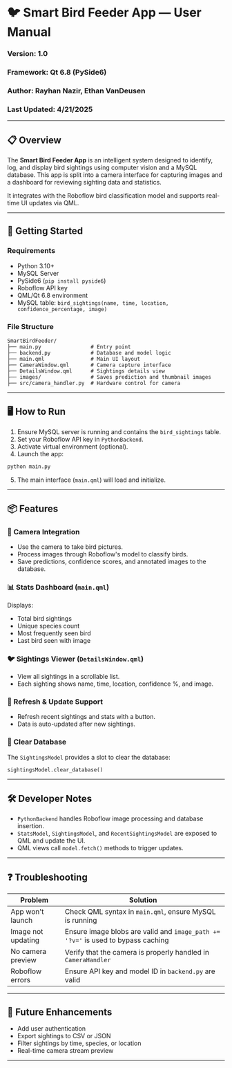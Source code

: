 
# 🐦 Smart Bird Feeder App — User Manual

### Version: 1.0  
### Framework: Qt 6.8 (PySide6)  
### Author: Rayhan Nazir, Ethan VanDeusen  
### Last Updated: 4/21/2025

---

## 📋 Overview

The **Smart Bird Feeder App** is an intelligent system designed to identify, log, and display bird sightings using computer vision and a MySQL database. This app is split into a camera interface for capturing images and a dashboard for reviewing sighting data and statistics.

It integrates with the Roboflow bird classification model and supports real-time UI updates via QML.

---

## 🚀 Getting Started

### Requirements

- Python 3.10+  
- MySQL Server  
- PySide6 (`pip install pyside6`)  
- Roboflow API key  
- QML/Qt 6.8 environment  
- MySQL table: `bird_sightings(name, time, location, confidence_percentage, image)`

### File Structure

```
SmartBirdFeeder/
├── main.py                # Entry point
├── backend.py             # Database and model logic
├── main.qml               # Main UI layout
├── CameraWindow.qml       # Camera capture interface
├── DetailsWindow.qml      # Sightings details view
├── images/                # Saves prediction and thumbnail images
├── src/camera_handler.py  # Hardware control for camera
```

---

## 🖥️ How to Run

1. Ensure MySQL server is running and contains the `bird_sightings` table.
2. Set your Roboflow API key in `PythonBackend`.
3. Activate virtual environment (optional).
4. Launch the app:
```bash
python main.py
```
5. The main interface (`main.qml`) will load and initialize.

---

## 📦 Features

### 📸 Camera Integration
- Use the camera to take bird pictures.
- Process images through Roboflow's model to classify birds.
- Save predictions, confidence scores, and annotated images to the database.

### 📊 Stats Dashboard (`main.qml`)
Displays:
- Total bird sightings  
- Unique species count  
- Most frequently seen bird  
- Last bird seen with image  

### 🐦 Sightings Viewer (`DetailsWindow.qml`)
- View all sightings in a scrollable list.
- Each sighting shows name, time, location, confidence %, and image.

### 🔁 Refresh & Update Support
- Refresh recent sightings and stats with a button.
- Data is auto-updated after new sightings.

### 🧹 Clear Database
The `SightingsModel` provides a slot to clear the database:
```python
sightingsModel.clear_database()
```

---

## 🛠️ Developer Notes

- `PythonBackend` handles Roboflow image processing and database insertion.
- `StatsModel`, `SightingsModel`, and `RecentSightingsModel` are exposed to QML and update the UI.
- QML views call `model.fetch()` methods to trigger updates.

---

## ❓ Troubleshooting

| Problem | Solution |
|---------|----------|
| App won't launch | Check QML syntax in `main.qml`, ensure MySQL is running |
| Image not updating | Ensure image blobs are valid and `image_path += '?v='` is used to bypass caching |
| No camera preview | Verify that the camera is properly handled in `CameraHandler` |
| Roboflow errors | Ensure API key and model ID in `backend.py` are valid |

---

## 🧪 Future Enhancements

- Add user authentication
- Export sightings to CSV or JSON
- Filter sightings by time, species, or location
- Real-time camera stream preview

---


